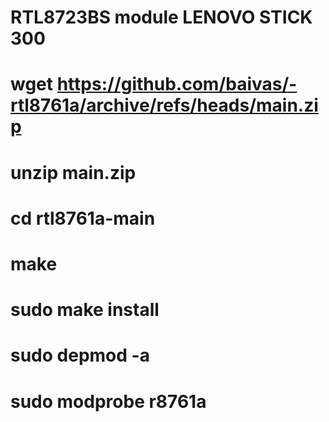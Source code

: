 # RTL8723BS module LENOVO STICK 300
# wget https://github.com/baivas/-rtl8761a/archive/refs/heads/main.zip

# unzip main.zip

# cd rtl8761a-main

# make

# sudo make install

# sudo depmod -a

# sudo modprobe r8761a
